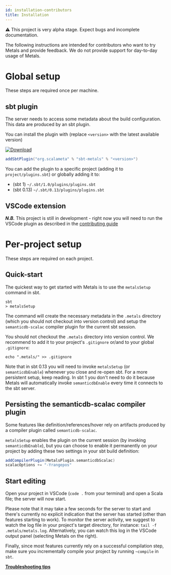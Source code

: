 ```yaml
---
id: installation-contributors
title: Installation
---
```


⚠️ This project is very alpha stage. Expect bugs and incomplete documentation.

The following instructions are intended for contributors who want to try Metals
and provide feedback. We do not provide support for day-to-day usage of Metals.

# Global setup

These steps are required once per machine.

## sbt plugin

The server needs to access some metadata about the build configuration. This
data are produced by an sbt plugin.

You can install the plugin with (replace `<version>` with the latest available version)

[![Download](https://api.bintray.com/packages/scalameta/sbt-plugins/sbt-metals/images/download.svg)](https://bintray.com/scalameta/sbt-plugins/sbt-metals/_latestVersion)

```scala
addSbtPlugin("org.scalameta" % "sbt-metals" % "<version>")
```

You can add the plugin to a specific project (adding it to `project/plugins.sbt`) or globally adding it to:

- (sbt 1) `~/.sbt/1.0/plugins/plugins.sbt`
- (sbt 0.13) `~/.sbt/0.13/plugins/plugins.sbt`

## VSCode extension

***N.B.***  This project is still in development - right now you will need to run the VSCode plugin as described in the [contributing guide](../CONTRIBUTING.md#running-a-local-version-of-the-vscode-extension)

# Per-project setup

These steps are required on each project.

## Quick-start
The quickest way to get started with Metals is to use the `metalsSetup` command in sbt.

```
sbt
> metalsSetup
```

The command will create the necessary metadata in the `.metals` directory
(which you should not checkout into version control) and setup the `semanticdb-scalac` compiler
plugin for the current sbt session.

You should not checkout the `.metals` directory into version control. We recommend to add it to your
project's `.gitignore` or/and to your global `.gitignore`:

```
echo ".metals/" >> .gitignore
```

Note that in sbt 0.13 you will need to invoke `metalsSetup` (or `semanticdbEnable`) whenever you close and
re-open sbt. For a more persistent setup, keep reading. In sbt 1 you don't need to do it because Metals will
automatically invoke `semanticdbEnable` every time it connects to the sbt server.

## Persisting the semanticdb-scalac compiler plugin
Some features like definition/references/hover rely on artifacts produced by a compiler plugin
called `semanticdb-scalac`.

`metalsSetup` enables the plugin on the current session (by invoking `semanticdbEnable`), but you
can choose to enable it permanently on your project by adding these two settings in your sbt build
definition:

```scala
addCompilerPlugin(MetalsPlugin.semanticdbScalac)
scalacOptions += "-Yrangepos"
```

## Start editing
Open your project in VSCode (`code .` from your terminal) and open a Scala file;
the server will now start.

Please note that it may take a few seconds for the server to start and there's
currently no explicit indication that the server has started (other than
features starting to work). To monitor the server activity, we suggest to watch
the log file in your project's target directory, for instance:
`tail -f .metals/metals.log`. Alternatively, you can watch this log in the
VSCode output panel (selecting Metals on the right).

Finally, since most features currently rely on a successful compilation step,
make sure you incrementally compile your project by running `~compile` in `sbt`.

[**Troubleshooting tips**](../CONTRIBUTING.md#troubleshooting)
